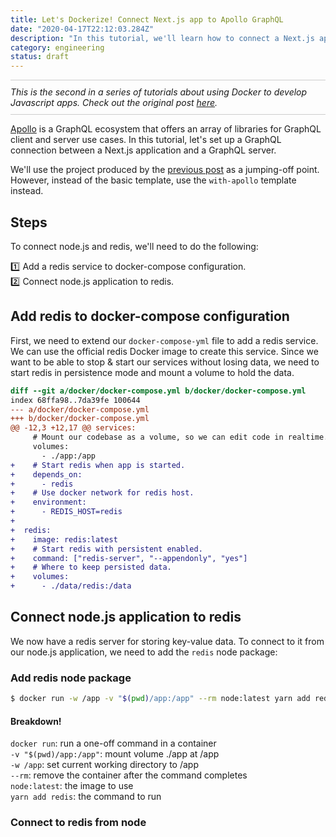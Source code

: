 ```yaml
---
title: Let's Dockerize! Connect Next.js app to Apollo GraphQL
date: "2020-04-17T22:12:03.284Z"
description: "In this tutorial, we'll learn how to connect a Next.js application to apollo"
category: engineering
status: draft
---
```


<p style="border-top: 1px solid #ccc; border-bottom: 1px solid #ccc; padding:
10px 0;">
  <em>
    This is the second in a series of tutorials about using Docker to develop
    Javascript apps. Check out the original post <a href="/engineering/docker-development-with-make/">here</a>.
  </em>
</p>

[Apollo](https://www.apollographql.com/) is a GraphQL ecosystem that offers
an array of libraries for GraphQL client and server use cases.  In this tutorial,
let's set up a GraphQL connection between a Next.js application and a GraphQL
server.

We'll use the project produced by the <a href="/engineering/docker-development-with-make/">previous post</a>
as a jumping-off point. However, instead of the basic template, use the `with-apollo` template instead.

## Steps

To connect node.js and redis, we'll need to do the following:

:one: Add a redis service to docker-compose configuration.  
:two: Connect node.js application to redis.

## Add redis to docker-compose configuration

First, we need to extend our `docker-compose-yml` file to add a redis service. We
can use the official redis Docker image to create this service. Since we want to
be able to stop & start our services without losing data, we need to start redis 
in persistence mode and mount a volume to hold the data.

```diff
diff --git a/docker/docker-compose.yml b/docker/docker-compose.yml
index 68ffa98..7da39fe 100644
--- a/docker/docker-compose.yml
+++ b/docker/docker-compose.yml
@@ -12,3 +12,17 @@ services:
     # Mount our codebase as a volume, so we can edit code in realtime.
     volumes:
       - ./app:/app
+    # Start redis when app is started.
+    depends_on:
+      - redis
+    # Use docker network for redis host.
+    environment:
+      - REDIS_HOST=redis
+
+  redis:
+    image: redis:latest
+    # Start redis with persistent enabled.
+    command: ["redis-server", "--appendonly", "yes"]
+    # Where to keep persisted data.
+    volumes:
+      - ./data/redis:/data
```

## Connect node.js application to redis

We now have a redis server for storing key-value data. To connect to it from our
node.js application, we need to add the `redis` node package:

### Add redis node package

```bash
$ docker run -w /app -v "$(pwd)/app:/app" --rm node:latest yarn add redis
```

#### Breakdown!

`docker run`: run a one-off command in a container  
`-v "$(pwd)/app:/app"`: mount volume ./app at /app  
`-w /app`: set current working directory to /app  
`--rm`: remove the container after the command completes  
`node:latest`: the image to use  
`yarn add redis`: the command to run  

### Connect to redis from node


